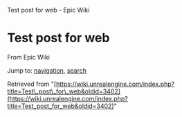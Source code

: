 Test post for web - Epic Wiki             

Test post for web
=================

From Epic Wiki

Jump to: [navigation](#mw-navigation), [search](#p-search)

Retrieved from "[https://wiki.unrealengine.com/index.php?title=Test\_post\_for\_web&oldid=3402](https://wiki.unrealengine.com/index.php?title=Test_post_for_web&oldid=3402)"